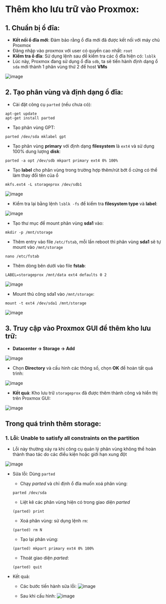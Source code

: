 # Thêm kho lưu trữ vào Proxmox:

## 1. Chuẩn bị ổ đĩa:
- **Kết nối ổ đĩa mới**: Đảm bảo rằng ổ đĩa mới đã được kết nối với máy chủ Proxmox
- Đăng nhập vào proxmox với user có quyền cao nhất: `root`
- **Kiểm tra ổ đĩa**: Sử dụng lệnh sau để kiểm tra các ổ đĩa hiện có: `lsblk`
- Lúc này, Proxmox đang sử dụng ổ đĩa `sdb`, ta sẽ tiến hành định dạng ổ `sda` mới thành 1 phân vùng thứ 2 để host **VMs**

![image](https://github.com/user-attachments/assets/54abd5b9-2e30-40f3-89bf-427b6cc5abbd)

## 2. Tạo phân vùng và định dạng ổ đĩa:
- Cài đặt công cụ `parted` (nếu chưa có):
```
apt-get update
apt-get install parted
```

- Tạo phân vùng GPT:
```
parted /dev/sda mklabel gpt
```

- Tạo phân vùng **primary** với định dạng **filesystem** là `ext4` và sử dụng 100% dung lượng **disk**:
```
parted -a opt /dev/sdb mkpart primary ext4 0% 100%
```

- Tạo **label** cho phân vùng trong trường hợp thêm/rút bớt ổ cứng có thể làm thay đổi tên của ổ
```
mkfs.ext4 -L storageprox /dev/sdb1
```
![image](https://github.com/user-attachments/assets/b4160ec6-3f1b-4b6c-860e-362769eb0f58)

- Kiểm tra lại bằng lệnh `lsblk -fs` để kiểm tra **filesystem type** và **label**:

![image](https://github.com/user-attachments/assets/1fc8e1ee-dab5-4b74-a54b-7c96ba042bab)

- Tạo thư mục để mount phân vùng **sda1** vào:
```
mkdir -p /mnt/storage
```

- Thêm entry vào file `/etc/fstab`, mỗi lần reboot thì phân vùng **sda1** sẽ tự mount vào `/mnt/storage`
```
nano /etc/fstab
``` 

- Thêm dòng bên dưới vào file **fstab**:
```
LABEL=storageprox /mnt/data ext4 defaults 0 2
```

![image](https://github.com/user-attachments/assets/e7d7cfab-4fa0-42c2-a7d3-1d3e16b6e0bd)

- Mount thủ công sda1 vào `/mnt/storage`:
```
mount -t ext4 /dev/sda1 /mnt/storage
```
![image](https://github.com/user-attachments/assets/e74c39cf-02ee-4bd2-9a60-a9782331c251)

## 3. Truy cập vào Proxmox GUI để thêm kho lưu trữ:
- **Datacenter -> Storage -> Add**

![image](https://github.com/user-attachments/assets/ab5246f0-f411-483e-aeab-0f4f3854c899)

- Chọn **Directory** và cấu hình các thông số, chọn **OK** để hoàn tất quá trình:

![image](https://github.com/user-attachments/assets/688af29f-fe5d-40ad-a463-7e64f301d6e5)

- **Kết quả**: Kho lưu trữ `storageprox` đã được thêm thành công và hiển thị trên Proxmox GUI:

![image](https://github.com/user-attachments/assets/32649894-d00f-4c2e-b50f-7a58a2ddc77a)

## Trong quá trình thêm storage:
### 1. Lỗi: Unable to satisfy all constraints on the partition
- Lỗi này thường xảy ra khi công cụ quản lý phân vùng không thể hoàn thành thao tác do các điều kiện hoặc giới hạn xung đột

![image](https://github.com/user-attachments/assets/effc4c60-5268-4cff-ab3e-1f06294864c8)

- Sửa lỗi: Dùng `parted` 
    - Chạy *parted* và chỉ định ổ đĩa muốn xoá phân vùng:

    ```
    parted /dev/sda
    ```
    - Liệt kê các phân vùng hiện có trong giao diện *parted*
    ```
    (parted) print
    ```
    - Xoá phân vùng: sử dụng lệnh `rm`:
    ```
    (parted) rm N
    ```
    - Tạo lại phân vùng:
    ```
    (parted) mkpart primary ext4 0% 100%
    ```
    - Thoát giao diện *parted*:
    ```
    (parted) quit
    ```
    
- Kết quả:  
    - Các bước tiến hành sửa lỗi: 
    ![image](https://github.com/user-attachments/assets/5fea07fc-03fc-41a0-b079-082958feb9c4)

    - Sau khi cấu hình: 
    ![image](https://github.com/user-attachments/assets/850c258f-61da-42a8-98de-b5a0cfd3eadc)
